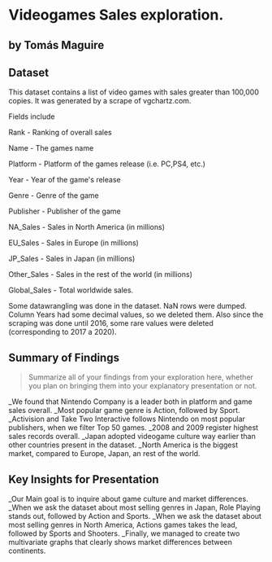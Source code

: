 # Videogames Sales exploration.
## by Tomás Maguire


## Dataset

This dataset contains a list of video games with sales greater than 100,000 copies. It was generated by a scrape of vgchartz.com.

Fields include

Rank - Ranking of overall sales

Name - The games name

Platform - Platform of the games release (i.e. PC,PS4, etc.)

Year - Year of the game's release

Genre - Genre of the game

Publisher - Publisher of the game

NA_Sales - Sales in North America (in millions)

EU_Sales - Sales in Europe (in millions)

JP_Sales - Sales in Japan (in millions)

Other_Sales - Sales in the rest of the world (in millions)

Global_Sales - Total worldwide sales.

Some datawrangling was done in the dataset. NaN rows were dumped. Column Years had some decimal values, so we deleted them. Also since the scraping was done until 2016, some rare values were deleted (corresponding to 2017 a 2020).

## Summary of Findings

> Summarize all of your findings from your exploration here, whether you plan on bringing them into your explanatory presentation or not.

_We found that Nintendo Company is a leader both in platform and game sales overall.
_Most popular game genre is Action, followed by Sport.
_Activision and Take Two Interactive follows Nintendo on most popular publishers, when we filter Top 50 games.
_2008 and 2009 register highest sales records overall.
_Japan adopted videogame culture way earlier than other countries present in the dataset.
_North America is the biggest market, compared to Europe, Japan, an rest of the world.

## Key Insights for Presentation

_Our Main goal is to inquire about game culture and market differences.
_When we ask the dataset about most selling genres in Japan, Role Playing stands out, followed by Action and Sports.
_When we ask the dataset about most selling genres in North America, Actions games takes the lead, followed by Sports and Shooters.
_Finally, we managed to create two multivariate graphs that clearly shows market differences between continents.